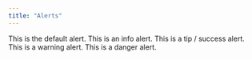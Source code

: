 ```yaml
---
title: "Alerts"
---
```


<cf-alert>
    This is the default alert.
</cf-alert>
<cf-alert type="info">
    This is an info alert.
</cf-alert>
<cf-alert type="tip">
    This is a tip / success alert.
</cf-alert>
<cf-alert type="warning">
    This is a warning alert.
</cf-alert>
<cf-alert type="danger">
    This is a danger alert.
</cf-alert>
